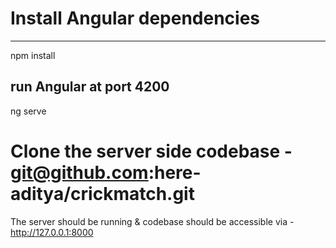 # Install Angular dependencies
------------------------------
npm install

run Angular at port 4200
-------------------------
ng serve


# Clone the server side codebase - git@github.com:here-aditya/crickmatch.git
The server should be running & codebase should be accessible via -  http://127.0.0.1:8000